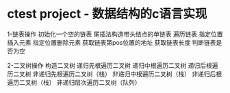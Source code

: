 # ctest project - 数据结构的c语言实现
1-链表操作
    初始化一个空的链表
    尾插法构造带头结点的单链表
    遍历链表
    指定位置插入元素
    指定位置删除元素
    获取链表第pos位置的地址
    获取链表长度
    判断链表是否为空

2-二叉树操作
    构造二叉树
    递归先根遍历二叉树
    递归中根遍历二叉树
    递归后根遍历二叉树
    非递归先根遍历二叉树（栈）
    非递归中根遍历二叉树（栈）
    非递归后根遍历二叉树（栈）
    非递归层次遍历二叉树（队列）
